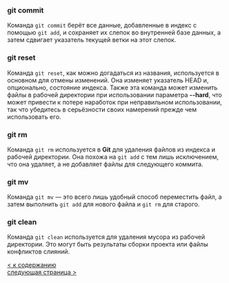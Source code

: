 ### git commit

Команда `git commit` берёт все данные, добавленные в индекс с помощью `git add`, 
и сохраняет их слепок во внутренней базе данных, а затем сдвигает указатель текущей ветки на этот слепок.  

### git reset

Команда `git reset`, как можно догадаться из названия, используется в основном для отмены изменений. 
Она изменяет указатель HEAD и, опционально, состояние индекса. 
Также эта команда может изменить файлы в рабочей директории при использовании параметра **--hard**, что может привести к потере наработок при неправильном использовании, так что убедитесь в серьёзности своих намерений прежде чем использовать его.  

### git rm

Команда `git rm` используется в **Git** для удаления файлов из индекса и рабочей директории. Она похожа на `git add` с тем лишь исключением, что она удаляет, а не добавляет файлы для следующего коммита.  

### git mv

Команда `git mv` — это всего лишь удобный способ переместить файл, а затем выполнить `git add` для нового файла и `git rm` для старого.  

### git clean

Команда `git clean` используется для удаления мусора из рабочей директории. Это могут быть результаты сборки проекта или файлы конфликтов слияний.

[< к содержанию](readme.md)  
[следующая страница >](4.branching.md)